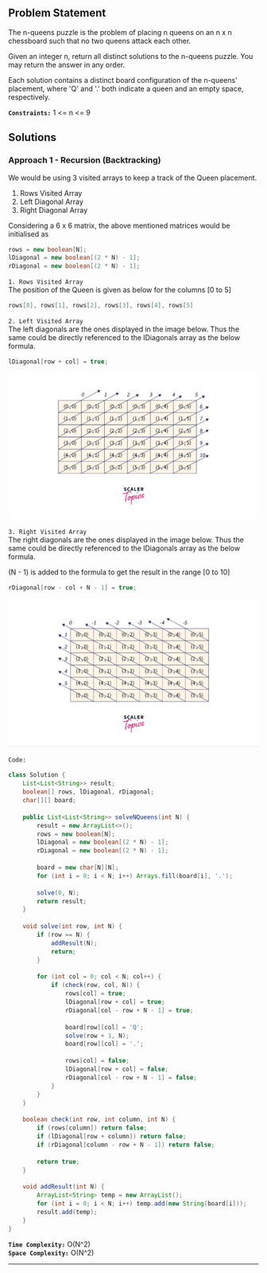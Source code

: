 ## Problem Statement
The n-queens puzzle is the problem of placing n queens on an n x n chessboard such that no two queens attack each other.

Given an integer n, return all distinct solutions to the n-queens puzzle. You may return the answer in any order.

Each solution contains a distinct board configuration of the n-queens' placement, where 'Q' and '.' both indicate a queen and an empty space, respectively.

**`Constraints:`**
1 <= n <= 9

## Solutions
### Approach 1 - Recursion (Backtracking)

We would be using 3 visited arrays to keep a track of the Queen placement.
1. Rows Visited Array
1. Left Diagonal Array
1. Right Diagonal Array

Considering a 6 x 6 matrix, the above mentioned matrices would be initialised as

```java
rows = new boolean[N];
lDiagonal = new boolean[(2 * N) - 1];
rDiagonal = new boolean[(2 * N) - 1];
```

`1. Rows Visited Array` <br>
The position of the Queen is given as below for the columns [0 to 5]
    
```java
rows[0], rows[1], rows[2], rows[3], rows[4], rows[5]
```

`2. Left Visited Array` <br>
The left diagonals are the ones displayed in the image below. Thus the same could be directly referenced to the lDiagonals array as the below formula.

```java
lDiagonal[row + col] = true;
```

![NQueens - Left Diagonal](./images/NQueens%20-%20Left%20Diagonal.webp)

`3. Right Visited Array` <br>
The right diagonals are the ones displayed in the image below. Thus the same could be directly referenced to the lDiagonals array as the below formula.

(N - 1) is added to the formula to get the result in the range [0 to 10]

```java
rDiagonal[row - col + N - 1] = true;
```

![NQueens - Right Diagonal](./images/NQueens%20-%20Right%20Diagonal.webp)

`Code:`

```java
class Solution {
    List<List<String>> result;
    boolean[] rows, lDiagonal, rDiagonal;
    char[][] board;

    public List<List<String>> solveNQueens(int N) {
        result = new ArrayList<>();
        rows = new boolean[N];
        lDiagonal = new boolean[(2 * N) - 1];
        rDiagonal = new boolean[(2 * N) - 1];

        board = new char[N][N];
        for (int i = 0; i < N; i++) Arrays.fill(board[i], '.');

        solve(0, N);
        return result;
    }

    void solve(int row, int N) {
        if (row == N) {
            addResult(N);
            return;
        }

        for (int col = 0; col < N; col++) {
            if (check(row, col, N)) {
                rows[col] = true;
                lDiagonal[row + col] = true;
                rDiagonal[col - row + N - 1] = true;

                board[row][col] = 'Q';
                solve(row + 1, N);
                board[row][col] = '.';

                rows[col] = false;
                lDiagonal[row + col] = false;
                rDiagonal[col - row + N - 1] = false;
            }
        }
    }

    boolean check(int row, int column, int N) {
        if (rows[column]) return false;
        if (lDiagonal[row + column]) return false;
        if (rDiagonal[column - row + N - 1]) return false;

        return true;
    }

    void addResult(int N) {
        ArrayList<String> temp = new ArrayList();
        for (int i = 0; i < N; i++) temp.add(new String(board[i]));
        result.add(temp);
    }
}
```

**`Time Complexity:`** O(N^2) <br>
**`Space Complexity:`** O(N^2)

---